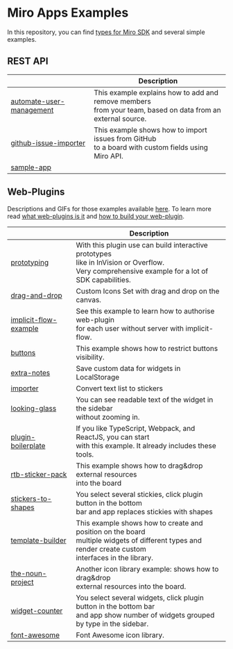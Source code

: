 # Miro Apps Examples

In this repository, you can find [types for Miro SDK](miro.d.ts) and several simple examples.

## REST API

|                                                      | Description  |
|------------------------------------------------------|--------------|
| [automate-user-management](automate-user-management) | This example explains how to add and remove members<br /> from your team, based on data from an external source. |
| [github-issue-importer](github-issue-importer)       | This example shows how to import issues from GitHub<br /> to a board with custom fields using Miro API. |
| [sample-app](sample=app)       | |

## Web-Plugins
Descriptions and GIFs for those examples available [here](https://developers.miro.com/docs/web-plugin-examples).
To learn more read [what web-plugins is it](https://developers.miro.com/docs/sdk) and [how to build your web-plugin](https://developers.miro.com/docs/how-to-start).

|                                          | Description  |
|------------------------------------------|--------------|
| [prototyping](prototyping)               | With this plugin use can build interactive prototypes<br /> like in InVision or Overflow.<br /> Very comprehensive example for a lot of SDK capabilities. |
| [drag-and-drop](drag-and-drop)           | Custom Icons Set with drag and drop on the canvas. |
| [implicit-flow-example](implicit-flow-example)| See this example to learn how to authorise web-plugin<br /> for each user without server with implicit-flow. |
| [buttons](buttons)                       | This example shows how to restrict buttons visibility. |
| [extra-notes](extra-notes)               | Save custom data for widgets in LocalStorage |
| [importer](importer)                     | Convert text list to  stickers | 
| [looking-glass](looking-glass)           | You can see readable text of the widget in the sidebar<br /> without zooming in. |
| [plugin-boilerplate](plugin-boilerplate) | If you like TypeScript, Webpack, and ReactJS, you can start<br /> with this example. It already includes these tools. |
| [rtb-sticker-pack](rtb-sticker-pack)     | This example shows how to drag&drop external resources<br /> into the board |
| [stickers-to-shapes](stickers-to-shapes) | You select several stickies, click plugin button in the bottom<br /> bar and app replaces stickies with shapes |
| [template-builder](template-builder)     | This example shows how to create and position on the board<br /> multiple widgets of different types and render create custom<br /> interfaces in the library. |
| [the-noun-project](the-noun-project)     | Another icon library example: shows how to drag&drop<br /> external resources into the board. |
| [widget-counter](widget-counter)         | You select several widgets, click plugin button in the bottom bar<br /> and app show number of widgets grouped by type in the sidebar. |
| [font-awesome](font-awesome)             | Font Awesome icon library. |